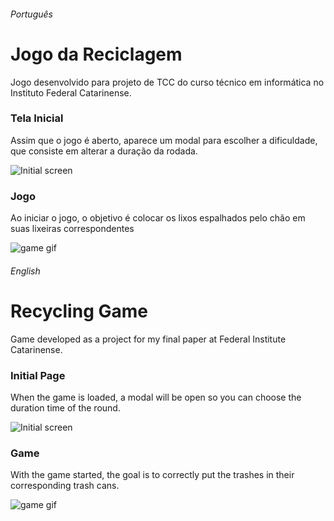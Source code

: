 ###### Português
# Jogo da Reciclagem

Jogo desenvolvido para projeto de TCC do curso técnico em informática no Instituto Federal Catarinense.

### Tela Inicial

Assim que o jogo é aberto, aparece um modal para escolher a dificuldade, que consiste em alterar a duração da rodada.

![Initial screen](https://user-images.githubusercontent.com/48089807/93931630-70549580-fcf5-11ea-877f-a603dec780e2.jpg)

### Jogo

Ao iniciar o jogo, o objetivo é colocar os lixos espalhados pelo chão em suas lixeiras correspondentes

![game gif](https://user-images.githubusercontent.com/48089807/93935113-84e75c80-fcfa-11ea-8bda-bada2bef51db.gif)

###### English

# Recycling Game
 
Game developed as a project for my final paper at Federal Institute Catarinense.

### Initial Page

When the game is loaded, a modal will be open so you can choose the duration time of the round.

![Initial screen](https://user-images.githubusercontent.com/48089807/93931630-70549580-fcf5-11ea-877f-a603dec780e2.jpg)

### Game

With the game started, the goal is to correctly put the trashes in their corresponding trash cans.

![game gif](https://user-images.githubusercontent.com/48089807/93935113-84e75c80-fcfa-11ea-8bda-bada2bef51db.gif)
